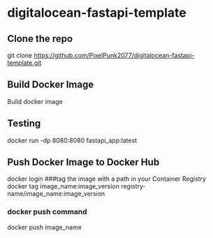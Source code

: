 # digitalocean-fastapi-template
## Clone the repo 
git clone https://github.com/PixelPunk2077/digitalocean-fastapi-template.git
## Build Docker Image
Build docker image 
## Testing 
docker run -dp 8080:8080 fastapi_app:latest
## Push Docker Image to Docker Hub
docker login 
###tag the image with a path in your Container Registry
docker tag image_name:image_version registry-name/image_name:image_version
### docker push command
docker push image_name

